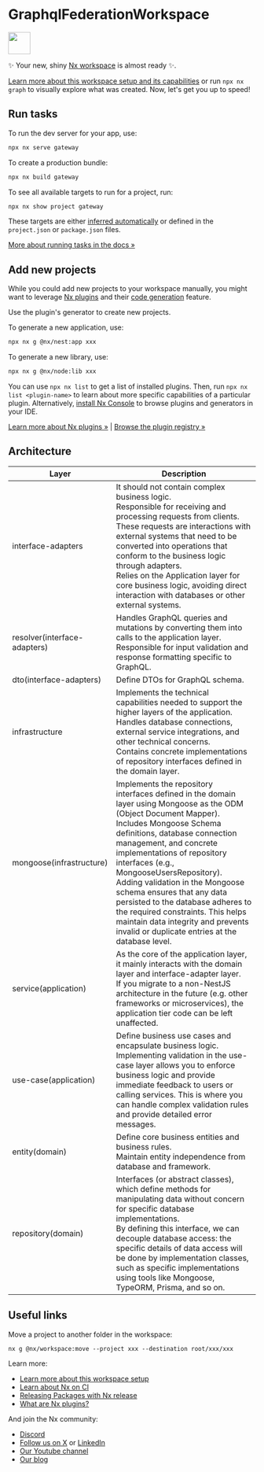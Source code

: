 # GraphqlFederationWorkspace

<a alt="Nx logo" href="https://nx.dev" target="_blank" rel="noreferrer"><img src="https://raw.githubusercontent.com/nrwl/nx/master/images/nx-logo.png" width="45"></a>

✨ Your new, shiny [Nx workspace](https://nx.dev) is almost ready ✨.

[Learn more about this workspace setup and its capabilities](https://nx.dev/nx-api/nest?utm_source=nx_project&utm_medium=readme&utm_campaign=nx_projects) or run `npx nx graph` to visually explore what was created. Now, let's get you up to speed!

## Run tasks

To run the dev server for your app, use:

```sh
npx nx serve gateway
```

To create a production bundle:

```sh
npx nx build gateway
```

To see all available targets to run for a project, run:

```sh
npx nx show project gateway
```

These targets are either [inferred automatically](https://nx.dev/concepts/inferred-tasks?utm_source=nx_project&utm_medium=readme&utm_campaign=nx_projects) or defined in the `project.json` or `package.json` files.

[More about running tasks in the docs &raquo;](https://nx.dev/features/run-tasks?utm_source=nx_project&utm_medium=readme&utm_campaign=nx_projects)

## Add new projects

While you could add new projects to your workspace manually, you might want to leverage [Nx plugins](https://nx.dev/concepts/nx-plugins?utm_source=nx_project&utm_medium=readme&utm_campaign=nx_projects) and their [code generation](https://nx.dev/features/generate-code?utm_source=nx_project&utm_medium=readme&utm_campaign=nx_projects) feature.

Use the plugin's generator to create new projects.

To generate a new application, use:

```sh
npx nx g @nx/nest:app xxx
```

To generate a new library, use:

```sh
npx nx g @nx/node:lib xxx
```

You can use `npx nx list` to get a list of installed plugins. Then, run `npx nx list <plugin-name>` to learn about more specific capabilities of a particular plugin. Alternatively, [install Nx Console](https://nx.dev/getting-started/editor-setup?utm_source=nx_project&utm_medium=readme&utm_campaign=nx_projects) to browse plugins and generators in your IDE.

[Learn more about Nx plugins &raquo;](https://nx.dev/concepts/nx-plugins?utm_source=nx_project&utm_medium=readme&utm_campaign=nx_projects) | [Browse the plugin registry &raquo;](https://nx.dev/plugin-registry?utm_source=nx_project&utm_medium=readme&utm_campaign=nx_projects)

## Architecture

| Layer                        | Description                                                                                                                                                                                                                                                                                                                                                                                                |
| ---------------------------- | ---------------------------------------------------------------------------------------------------------------------------------------------------------------------------------------------------------------------------------------------------------------------------------------------------------------------------------------------------------------------------------------------------------- |
| interface-adapters           | It should not contain complex business logic.<br/> Responsible for receiving and processing requests from clients. These requests are interactions with external systems that need to be converted into operations that conform to the business logic through adapters.<br/>Relies on the Application layer for core business logic, avoiding direct interaction with databases or other external systems. |
| resolver(interface-adapters) | Handles GraphQL queries and mutations by converting them into calls to the application layer.<br/> Responsible for input validation and response formatting specific to GraphQL.                                                                                                                                                                                                                           |
| dto(interface-adapters)      | Define DTOs for GraphQL schema.                                                                                                                                                                                                                                                                                                                                                                            |
| infrastructure               | Implements the technical capabilities needed to support the higher layers of the application.<br/> Handles database connections, external service integrations, and other technical concerns.<br/> Contains concrete implementations of repository interfaces defined in the domain layer.                                                                                                                 |
| mongoose(infrastructure) | Implements the repository interfaces defined in the domain layer using Mongoose as the ODM (Object Document Mapper).<br/> Includes Mongoose Schema definitions, database connection management, and concrete implementations of repository interfaces (e.g., MongooseUsersRepository).<br/> Adding validation in the Mongoose schema ensures that any data persisted to the database adheres to the required constraints. This helps maintain data integrity and prevents invalid or duplicate entries at the database level. |
| service(application) | As the core of the application layer, it mainly interacts with the domain layer and interface-adapter layer.<br/> If you migrate to a non-NestJS architecture in the future (e.g. other frameworks or microservices), the application tier code can be left unaffected. |
| use-case(application) | Define business use cases and encapsulate business logic.<br/> Implementing validation in the use-case layer allows you to enforce business logic and provide immediate feedback to users or calling services. This is where you can handle complex validation rules and provide detailed error messages.|
| entity(domain) | Define core business entities and business rules.<br/> Maintain entity independence from database and framework. |
| repository(domain) | Interfaces (or abstract classes), which define methods for manipulating data without concern for specific database implementations.<br/> By defining this interface, we can decouple database access: the specific details of data access will be done by implementation classes, such as specific implementations using tools like Mongoose, TypeORM, Prisma, and so on. |

## Useful links

Move a project to another folder in the workspace:

`nx g @nx/workspace:move --project xxx --destination root/xxx/xxx`

Learn more:

- [Learn more about this workspace setup](https://nx.dev/nx-api/nest?utm_source=nx_project&utm_medium=readme&utm_campaign=nx_projects)
- [Learn about Nx on CI](https://nx.dev/ci/intro/ci-with-nx?utm_source=nx_project&utm_medium=readme&utm_campaign=nx_projects)
- [Releasing Packages with Nx release](https://nx.dev/features/manage-releases?utm_source=nx_project&utm_medium=readme&utm_campaign=nx_projects)
- [What are Nx plugins?](https://nx.dev/concepts/nx-plugins?utm_source=nx_project&utm_medium=readme&utm_campaign=nx_projects)

And join the Nx community:

- [Discord](https://go.nx.dev/community)
- [Follow us on X](https://twitter.com/nxdevtools) or [LinkedIn](https://www.linkedin.com/company/nrwl)
- [Our Youtube channel](https://www.youtube.com/@nxdevtools)
- [Our blog](https://nx.dev/blog?utm_source=nx_project&utm_medium=readme&utm_campaign=nx_projects)
